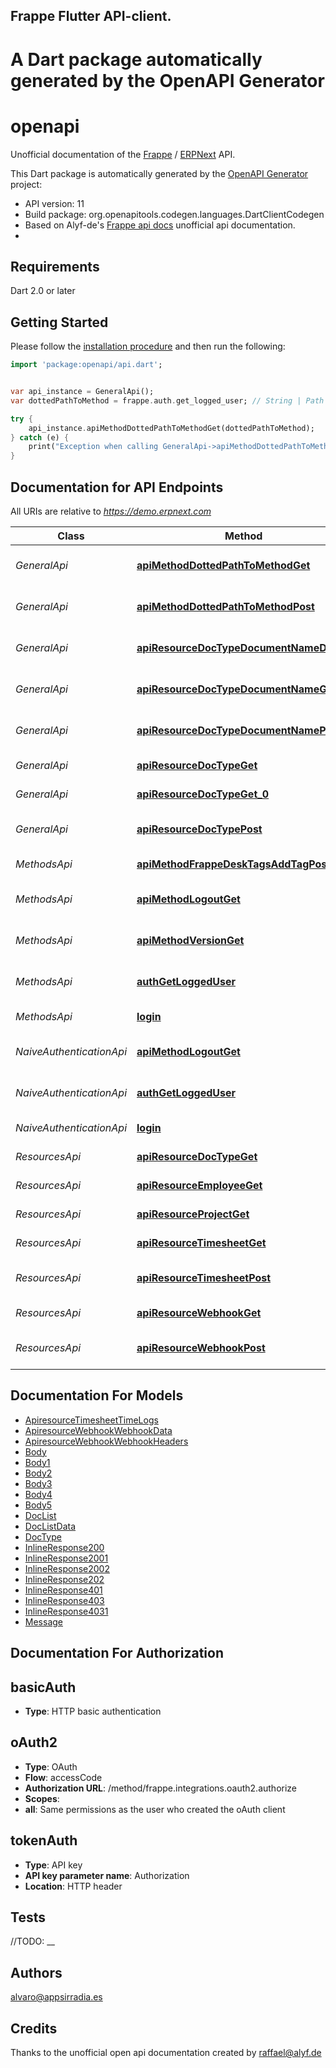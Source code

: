 ## Frappe Flutter API-client. 
# A Dart package automatically generated by the OpenAPI Generator

# openapi
Unofficial documentation of the [Frappe](https://frappe.io) / [ERPNext](https://erpnext.org) API.


This Dart package is automatically generated by the [OpenAPI Generator](https://openapi-generator.tech) project:

- API version: 11
- Build package: org.openapitools.codegen.languages.DartClientCodegen
- Based on Alyf-de's [Frappe api docs](https://github.com/alyf-de/frappe_api-docs) unofficial api documentation.
- 
## Requirements

Dart 2.0 or later

## Getting Started

Please follow the [installation procedure](#installation--usage) and then run the following:

```dart
import 'package:openapi/api.dart';


var api_instance = GeneralApi();
var dottedPathToMethod = frappe.auth.get_logged_user; // String | Path to the function you'd like to call, separated by dots. 

try {
    api_instance.apiMethodDottedPathToMethodGet(dottedPathToMethod);
} catch (e) {
    print("Exception when calling GeneralApi->apiMethodDottedPathToMethodGet: $e\n");
}

```

## Documentation for API Endpoints

All URIs are relative to *https://demo.erpnext.com*

Class | Method | HTTP request | Description
------------ | ------------- | ------------- | -------------
*GeneralApi* | [**apiMethodDottedPathToMethodGet**](doc//GeneralApi.md#apimethoddottedpathtomethodget) | **GET** /api/method/{dotted_path_to_method} | Call a remote procedure
*GeneralApi* | [**apiMethodDottedPathToMethodPost**](doc//GeneralApi.md#apimethoddottedpathtomethodpost) | **POST** /api/method/{dotted_path_to_method} | Post data to a remote procedure
*GeneralApi* | [**apiResourceDocTypeDocumentNameDelete**](doc//GeneralApi.md#apiresourcedoctypedocumentnamedelete) | **DELETE** /api/resource/{DocType}/{DocumentName} | Delete a specific document
*GeneralApi* | [**apiResourceDocTypeDocumentNameGet**](doc//GeneralApi.md#apiresourcedoctypedocumentnameget) | **GET** /api/resource/{DocType}/{DocumentName} | Get a specific document
*GeneralApi* | [**apiResourceDocTypeDocumentNamePut**](doc//GeneralApi.md#apiresourcedoctypedocumentnameput) | **PUT** /api/resource/{DocType}/{DocumentName} | Update a specific document
*GeneralApi* | [**apiResourceDocTypeGet**](doc//GeneralApi.md#apiresourcedoctypeget) | **GET** /api/resource/{DocType} | Get a list of documents
*GeneralApi* | [**apiResourceDocTypeGet_0**](doc//GeneralApi.md#apiresourcedoctypeget_0) | **GET** /api/resource/DocType | Get a list of Doctypes
*GeneralApi* | [**apiResourceDocTypePost**](doc//GeneralApi.md#apiresourcedoctypepost) | **POST** /api/resource/{DocType} | Create a new document
*MethodsApi* | [**apiMethodFrappeDeskTagsAddTagPost**](doc//MethodsApi.md#apimethodfrappedesktagsaddtagpost) | **POST** /api/method/frappe.desk.tags.add_tag | Add a tag to a document
*MethodsApi* | [**apiMethodLogoutGet**](doc//MethodsApi.md#apimethodlogoutget) | **GET** /api/method/logout | Logout from current session
*MethodsApi* | [**apiMethodVersionGet**](doc//MethodsApi.md#apimethodversionget) | **GET** /api/method/version | Get the version of the app
*MethodsApi* | [**authGetLoggedUser**](doc//MethodsApi.md#authgetloggeduser) | **GET** /api/method/frappe.auth.get_logged_user | Get the user that is logged in
*MethodsApi* | [**login**](doc//MethodsApi.md#login) | **POST** /api/method/login | Authenticate yourself
*NaiveAuthenticationApi* | [**apiMethodLogoutGet**](doc//NaiveAuthenticationApi.md#apimethodlogoutget) | **GET** /api/method/logout | Logout from current session
*NaiveAuthenticationApi* | [**authGetLoggedUser**](doc//NaiveAuthenticationApi.md#authgetloggeduser) | **GET** /api/method/frappe.auth.get_logged_user | Get the user that is logged in
*NaiveAuthenticationApi* | [**login**](doc//NaiveAuthenticationApi.md#login) | **POST** /api/method/login | Authenticate yourself
*ResourcesApi* | [**apiResourceDocTypeGet**](doc//ResourcesApi.md#apiresourcedoctypeget) | **GET** /api/resource/DocType | Get a list of Doctypes
*ResourcesApi* | [**apiResourceEmployeeGet**](doc//ResourcesApi.md#apiresourceemployeeget) | **GET** /api/resource/Employee | Get a list of Employees
*ResourcesApi* | [**apiResourceProjectGet**](doc//ResourcesApi.md#apiresourceprojectget) | **GET** /api/resource/Project | Get a list of projects
*ResourcesApi* | [**apiResourceTimesheetGet**](doc//ResourcesApi.md#apiresourcetimesheetget) | **GET** /api/resource/Timesheet | Get a list of timesheets
*ResourcesApi* | [**apiResourceTimesheetPost**](doc//ResourcesApi.md#apiresourcetimesheetpost) | **POST** /api/resource/Timesheet | Create a new timesheet
*ResourcesApi* | [**apiResourceWebhookGet**](doc//ResourcesApi.md#apiresourcewebhookget) | **GET** /api/resource/Webhook | Get a list of Webhooks
*ResourcesApi* | [**apiResourceWebhookPost**](doc//ResourcesApi.md#apiresourcewebhookpost) | **POST** /api/resource/Webhook | Create a new Webhook


## Documentation For Models

 - [ApiresourceTimesheetTimeLogs](doc//ApiresourceTimesheetTimeLogs.md)
 - [ApiresourceWebhookWebhookData](doc//ApiresourceWebhookWebhookData.md)
 - [ApiresourceWebhookWebhookHeaders](doc//ApiresourceWebhookWebhookHeaders.md)
 - [Body](doc//Body.md)
 - [Body1](doc//Body1.md)
 - [Body2](doc//Body2.md)
 - [Body3](doc//Body3.md)
 - [Body4](doc//Body4.md)
 - [Body5](doc//Body5.md)
 - [DocList](doc//DocList.md)
 - [DocListData](doc//DocListData.md)
 - [DocType](doc//DocType.md)
 - [InlineResponse200](doc//InlineResponse200.md)
 - [InlineResponse2001](doc//InlineResponse2001.md)
 - [InlineResponse2002](doc//InlineResponse2002.md)
 - [InlineResponse202](doc//InlineResponse202.md)
 - [InlineResponse401](doc//InlineResponse401.md)
 - [InlineResponse403](doc//InlineResponse403.md)
 - [InlineResponse4031](doc//InlineResponse4031.md)
 - [Message](doc//Message.md)


## Documentation For Authorization

## basicAuth

- **Type**: HTTP basic authentication

## oAuth2

- **Type**: OAuth
- **Flow**: accessCode
- **Authorization URL**: /method/frappe.integrations.oauth2.authorize
- **Scopes**: 
 - **all**: Same permissions as the user who created the oAuth client

## tokenAuth

- **Type**: API key
- **API key parameter name**: Authorization
- **Location**: HTTP header


## Tests

//TODO: __


## Authors

alvaro@appsirradia.es

## Credits
Thanks to the unofficial open api documentation created by raffael@alyf.de


